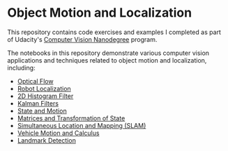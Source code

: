 # Object Motion and Localization

This repository contains code exercises and examples I completed as part of Udacity's [Computer Vision Nanodegree](https://www.udacity.com/course/computer-vision-nanodegree--nd891) program. 

The notebooks in this repository demonstrate various computer vision applications and techniques related to object motion and localization, including: 

* [Optical Flow](Optical_Flow)
* [Robot Localization](4_2_Robot_Localization)
* [2D Histogram Filter](4_3_2D_Histogram_Filter)
* [Kalman Filters](4_4_Kalman_Filters)
* [State and Motion](4_5_State_and_Motion)
* [Matrices and Transformation of State](4_6_Matrices_and_Transformation_of_State)
* [Simultaneous Location and Mapping (SLAM)](4_7_SLAM)
* [Vehicle Motion and Calculus](4_8_Vehicle_Motion_and_Calculus)
* [Landmark Detection](Project_Landmark%20Detection)
